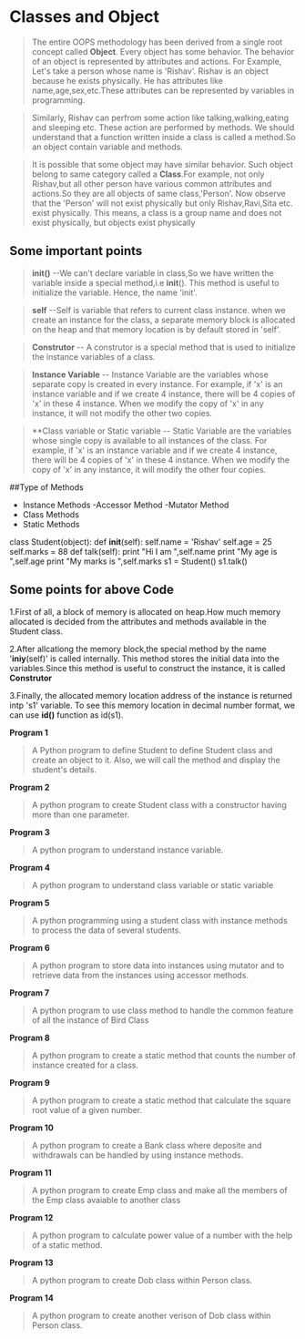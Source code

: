 # Classes and Object

>The entire OOPS methodology has been derived from a single root concept called **Object**. Every object has some behavior. The behavior of an object is represented by attributes and actions. For Example, Let's take a person whose name is 'Rishav'. Rishav is an object because he exists physically. He has attributes like name,age,sex,etc.These attributes can be represented by variables in programming. 

>Similarly, Rishav can perfrom some action like talking,walking,eating and sleeping etc. These action are performed by methods. We should understand that a function written inside a class is called a method.So an object contain variable and methods.

>It is possible that some object may have similar behavior. Such object belong to same category called a **Class**.For example, not only Rishav,but all other person have various common attributes and actions.So they are all objects of same class,'Person'. Now observe that the 'Person' will not exist physically but only Rishav,Ravi,Sita etc. exist physically. This means, a class is a group name and does not exist physically, but objects exist physically

## Some important points
>**__init__()** --We can't declare variable in class,So we have written the variable inside a special method,i.e __init__(). This method is useful to initialize the variable. Hence, the name 'init'.

>**self** --Self is variable that refers to current class instance. when we create an instance for the class, a separate memory block is allocated on the heap and that memory location is by default stored in 'self'.

>**Construtor** -- A construtor is a special method that is used to initialize the instance variables of a class.

>**Instance Variable** -- Instance Variable are the variables whose separate copy is created in every instance. For example, if 'x' is an instance variable and if we create 4 instance, there will be 4 copies of 'x' in these 4 instance. When we modify the copy of 'x' in any instance, it will not modify the other two copies.

>**Class variable or Static variable -- Static Variable are the variables whose single copy is available to all instances of the class. For example, if 'x' is an instance variable and if we create 4 instance, there will be 4 copies of 'x' in these 4 instance. When we modify the copy of 'x' in any instance, it will  modify the other four copies.

##Type of Methods

* Instance Methods
  -Accessor Method
  -Mutator Method
* Class Methods
* Static Methods


class Student(object):
	def __init__(self):
		self.name = 'Rishav'
		self.age = 25
		self.marks = 88
	def talk(self):
		print "Hi I am ",self.name
		print "My age is ",self.age
		print "My marks is ",self.marks
s1  = Student()
s1.talk()		


## Some points for above Code

1.First of all, a block of memory is allocated on heap.How much memory allocated is decided from the attributes and methods available in the Student class.

2.After allcationg the memory block,the special method by the name '__iniy__(self)' is called internally. This method stores the initial data into the variables.Since this method is useful to construct the instance, it is called **Construtor**

3.Finally, the allocated memory location address of the instance is returned intp 's1' variable. To see this memory location in decimal number format, we can use **id()** function as id(s1). 

**Program 1**
> A Python program to define Student to define Student class and create an object to it. Also, we will call the method and display the student's details.

**Program 2**
>A python program to create Student class with a constructor having more than one parameter.

**Program 3**
>A python program to understand instance variable.

**Program 4**
>A python program to understand class variable or static variable

**Program 5**
>A python programming using a student class with instance methods to process the data of several students.

**Program 6**
>A python program to store data into instances using mutator and to retrieve data from the instances using accessor methods.

**Program 7**
>A python program to use class method to handle the common feature of all the instance of Bird Class

 **Program 8**
>A python program to create a static method that counts the number of instance created for a class.

 **Program 9**
>A python program to create a static method that calculate the square root value of a given number.

**Program 10**
>A python program to create a Bank class where deposite and withdrawals can be handled by using instance methods.

**Program 11**
>A python program to create Emp class and make all the members of the Emp class avaiable to another class

**Program 12**
>A python program to calculate power value of a number with the help of a static method.

**Program 13**
>A python program to create Dob class within Person class.

**Program 14**
>A python program to create another verison of Dob class within Person class.    